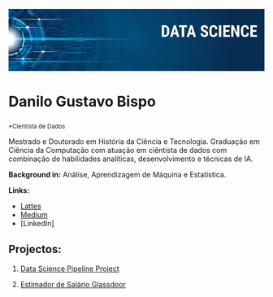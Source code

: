 <p align="center">
  <img src="banner.png" >
</p>

# Danilo Gustavo Bispo
<sub>*Cientista de Dados</sub>

Mestrado e Doutorado em História da Ciência e Tecnologia. Graduação em Ciência da Computação com atuação em ciêntista de dados com combinação de habilidades analíticas, desenvolvimento e técnicas de IA.


**Background in:** Análise, Aprendizagem de Máquina e Estatística.

**Links:**
* [Lattes](http://lattes.cnpq.br/8693491049685707)
* [Medium](https://www.medium.com)
* [LinkedIn]


## Projectos:
1. [Data Science Pipeline Project](https://github.com/danilog-code/datascience_portfolio/tree/master/DataSciencePipelineProject)

2. [Estimador de Salário Glassdoor](https://github.com/danilog-code/datascience_portfolio/tree/master/EstimadorSalarioGlassdor)

